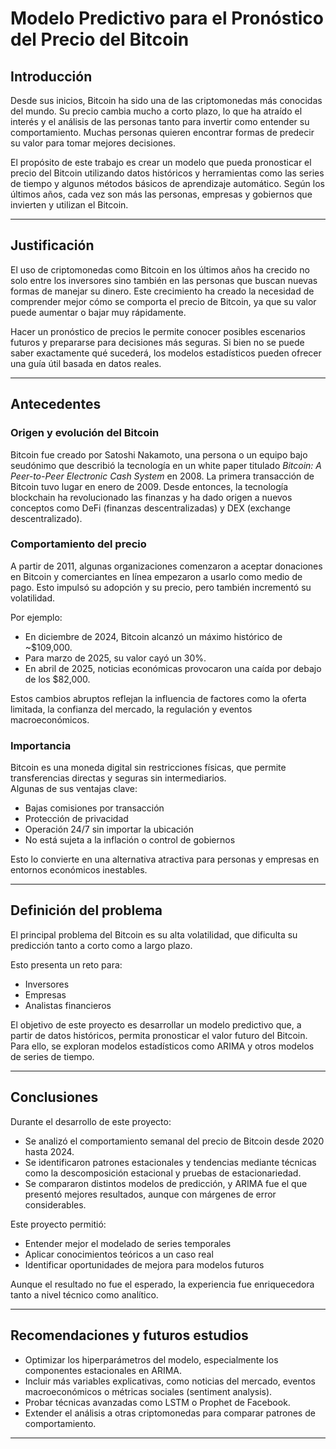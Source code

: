 # Modelo Predictivo para el Pronóstico del Precio del Bitcoin

## Introducción

Desde sus inicios, Bitcoin ha sido una de las criptomonedas más conocidas del mundo. Su precio cambia mucho a corto plazo, lo que ha atraído el interés y el análisis de las personas tanto para invertir como entender su comportamiento. Muchas personas quieren encontrar formas de predecir su valor para tomar mejores decisiones.

El propósito de este trabajo es crear un modelo que pueda pronosticar el precio del Bitcoin utilizando datos históricos y herramientas como las series de tiempo y algunos métodos básicos de aprendizaje automático. Según los últimos años, cada vez son más las personas, empresas y gobiernos que invierten y utilizan el Bitcoin.

---

## Justificación

El uso de criptomonedas como Bitcoin en los últimos años ha crecido no solo entre los inversores sino también en las personas que buscan nuevas formas de manejar su dinero. Este crecimiento ha creado la necesidad de comprender mejor cómo se comporta el precio de Bitcoin, ya que su valor puede aumentar o bajar muy rápidamente.

Hacer un pronóstico de precios le permite conocer posibles escenarios futuros y prepararse para decisiones más seguras. Si bien no se puede saber exactamente qué sucederá, los modelos estadísticos pueden ofrecer una guía útil basada en datos reales.

---

## Antecedentes

### Origen y evolución del Bitcoin
Bitcoin fue creado por Satoshi Nakamoto, una persona o un equipo bajo seudónimo que describió la tecnología en un white paper titulado *Bitcoin: A Peer-to-Peer Electronic Cash System* en 2008. La primera transacción de Bitcoin tuvo lugar en enero de 2009. Desde entonces, la tecnología blockchain ha revolucionado las finanzas y ha dado origen a nuevos conceptos como DeFi (finanzas descentralizadas) y DEX (exchange descentralizado).


### Comportamiento del precio

A partir de 2011, algunas organizaciones comenzaron a aceptar donaciones en Bitcoin y comerciantes en línea empezaron a usarlo como medio de pago. Esto impulsó su adopción y su precio, pero también incrementó su volatilidad.

Por ejemplo:
- En diciembre de 2024, Bitcoin alcanzó un máximo histórico de ~$109,000.
- Para marzo de 2025, su valor cayó un 30%.
- En abril de 2025, noticias económicas provocaron una caída por debajo de los $82,000.

Estos cambios abruptos reflejan la influencia de factores como la oferta limitada, la confianza del mercado, la regulación y eventos macroeconómicos.


### Importancia

Bitcoin es una moneda digital sin restricciones físicas, que permite transferencias directas y seguras sin intermediarios.  
Algunas de sus ventajas clave:
- Bajas comisiones por transacción
- Protección de privacidad
- Operación 24/7 sin importar la ubicación
- No está sujeta a la inflación o control de gobiernos

Esto lo convierte en una alternativa atractiva para personas y empresas en entornos económicos inestables.

---

## Definición del problema

El principal problema del Bitcoin es su alta volatilidad, que dificulta su predicción tanto a corto como a largo plazo.

Esto presenta un reto para:
- Inversores
- Empresas
- Analistas financieros

El objetivo de este proyecto es desarrollar un modelo predictivo que, a partir de datos históricos, permita pronosticar el valor futuro del Bitcoin. Para ello, se exploran modelos estadísticos como ARIMA y otros modelos de series de tiempo.

---

## Conclusiones

Durante el desarrollo de este proyecto:
- Se analizó el comportamiento semanal del precio de Bitcoin desde 2020 hasta 2024.
- Se identificaron patrones estacionales y tendencias mediante técnicas como la descomposición estacional y pruebas de estacionariedad.
- Se compararon distintos modelos de predicción, y ARIMA fue el que presentó mejores resultados, aunque con márgenes de error considerables.

Este proyecto permitió:
- Entender mejor el modelado de series temporales
- Aplicar conocimientos teóricos a un caso real
- Identificar oportunidades de mejora para modelos futuros

Aunque el resultado no fue el esperado, la experiencia fue enriquecedora tanto a nivel técnico como analítico.

---

## Recomendaciones y futuros estudios

- Optimizar los hiperparámetros del modelo, especialmente los componentes estacionales en ARIMA.
- Incluir más variables explicativas, como noticias del mercado, eventos macroeconómicos o métricas sociales (sentiment analysis).
- Probar técnicas avanzadas como LSTM o Prophet de Facebook.
- Extender el análisis a otras criptomonedas para comparar patrones de comportamiento.

---

